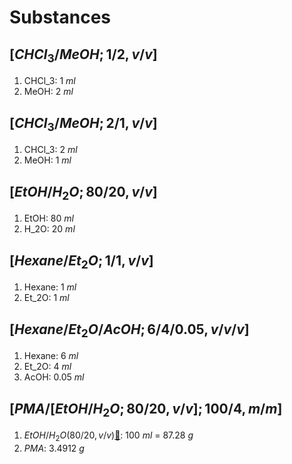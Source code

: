 # Substances

## $[CHCl_3/MeOH;1/2,v/v]$

1. CHCl_3: 1 $ml$
2. MeOH: 2 $ml$

## $[CHCl_3/MeOH;2/1,v/v]$

1. CHCl_3: 2 $ml$
2. MeOH: 1 $ml$

## $[EtOH/H_2O;80/20,v/v]$

1. EtOH: 80 $ml$
2. H_2O: 20 $ml$

## $[Hexane/Et_2O;1/1,v/v]$

1. Hexane: 1 $ml$
2. Et_2O: 1 $ml$

## $[Hexane/Et_2O/AcOH;6/4/0.05,v/v/v]$

1. Hexane: 6 $ml$
2. Et_2O: 4 $ml$
3. AcOH: 0.05 $ml$

## $[PMA/[EtOH/H_2O;80/20,v/v];100/4,m/m]$

1. $EtOH/H_2O(80/20,v/v)$[🔗](#etohh_2o8020vv): 100 $ml$ = 87.28 $g$
2. $PMA$: 3.4912 $g$
